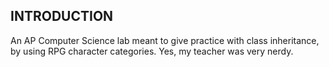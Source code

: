 INTRODUCTION
------------

An AP Computer Science lab meant to give practice with class inheritance, by using RPG character categories. Yes, my teacher was very nerdy.